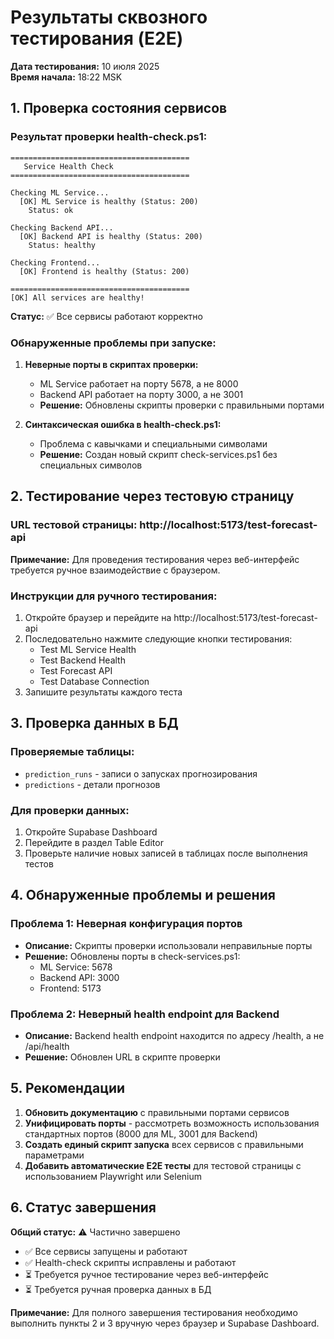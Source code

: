 # Результаты сквозного тестирования (E2E)

**Дата тестирования:** 10 июля 2025  
**Время начала:** 18:22 MSK

## 1. Проверка состояния сервисов

### Результат проверки health-check.ps1:

```
========================================
   Service Health Check                 
========================================

Checking ML Service...
  [OK] ML Service is healthy (Status: 200)
    Status: ok

Checking Backend API...
  [OK] Backend API is healthy (Status: 200)
    Status: healthy

Checking Frontend...
  [OK] Frontend is healthy (Status: 200)

========================================
[OK] All services are healthy!
```

**Статус:** ✅ Все сервисы работают корректно

### Обнаруженные проблемы при запуске:

1. **Неверные порты в скриптах проверки:**
   - ML Service работает на порту 5678, а не 8000
   - Backend API работает на порту 3000, а не 3001
   - **Решение:** Обновлены скрипты проверки с правильными портами

2. **Синтаксическая ошибка в health-check.ps1:**
   - Проблема с кавычками и специальными символами
   - **Решение:** Создан новый скрипт check-services.ps1 без специальных символов

## 2. Тестирование через тестовую страницу

### URL тестовой страницы: http://localhost:5173/test-forecast-api

**Примечание:** Для проведения тестирования через веб-интерфейс требуется ручное взаимодействие с браузером. 

### Инструкции для ручного тестирования:

1. Откройте браузер и перейдите на http://localhost:5173/test-forecast-api
2. Последовательно нажмите следующие кнопки тестирования:
   - Test ML Service Health
   - Test Backend Health
   - Test Forecast API
   - Test Database Connection
3. Запишите результаты каждого теста

## 3. Проверка данных в БД

### Проверяемые таблицы:
- `prediction_runs` - записи о запусках прогнозирования
- `predictions` - детали прогнозов

### Для проверки данных:
1. Откройте Supabase Dashboard
2. Перейдите в раздел Table Editor
3. Проверьте наличие новых записей в таблицах после выполнения тестов

## 4. Обнаруженные проблемы и решения

### Проблема 1: Неверная конфигурация портов
- **Описание:** Скрипты проверки использовали неправильные порты
- **Решение:** Обновлены порты в check-services.ps1:
  - ML Service: 5678
  - Backend API: 3000
  - Frontend: 5173

### Проблема 2: Неверный health endpoint для Backend
- **Описание:** Backend health endpoint находится по адресу /health, а не /api/health
- **Решение:** Обновлен URL в скрипте проверки

## 5. Рекомендации

1. **Обновить документацию** с правильными портами сервисов
2. **Унифицировать порты** - рассмотреть возможность использования стандартных портов (8000 для ML, 3001 для Backend)
3. **Создать единый скрипт запуска** всех сервисов с правильными параметрами
4. **Добавить автоматические E2E тесты** для тестовой страницы с использованием Playwright или Selenium

## 6. Статус завершения

**Общий статус:** ⚠️ Частично завершено

- ✅ Все сервисы запущены и работают
- ✅ Health-check скрипты исправлены и работают
- ⏳ Требуется ручное тестирование через веб-интерфейс
- ⏳ Требуется ручная проверка данных в БД

**Примечание:** Для полного завершения тестирования необходимо выполнить пункты 2 и 3 вручную через браузер и Supabase Dashboard.
